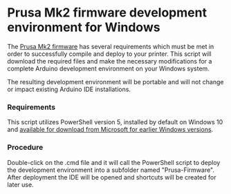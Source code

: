 # Prusa Mk2 firmware development environment for Windows
The [Prusa Mk2 firmware](https://github.com/prusa3d/Prusa-Firmware) has several requirements which must be met in order to successfully compile and deploy to your printer.  This script will download the required files and make the necessary modifications for a complete Arduino development environment on your Windows system.  

The resulting development environment will be portable and will not change or impact existing Arduino IDE installations.

### Requirements
This script utilizes PowerShell version 5, installed by default on Windows 10 and [available for download from Microsoft for earlier Windows versions](https://www.microsoft.com/en-us/download/details.aspx?id=50395).

### Procedure
Double-click on the .cmd file and it will call the PowerShell script to deploy the development environment into a subfolder named "Prusa-Firmware".  After deployment the IDE will be opened and shortcuts will be created for later use.
